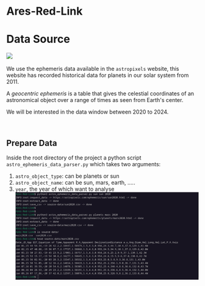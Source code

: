 # Ares-Red-Link

# Data Source 
![](astropixels_website.png)

We use the ephemeris data available in the  `astropixels` website, this website has recorded historical data for planets in our solar system from 2011.

A _geocentric ephemeris_ is a table that gives the celestial coordinates of an astronomical object over a range of times as seen from Earth's center.

We will be interested in the data window between 2020 to 2024.

<br/>

## Prepare Data
Inside the root directory of the project a python script `astro_ephemeris_data_parser.py` which takes two arguments:
1. `astro_object_type`: can be planets or sun
2. `astro_object_name`: can be sun, mars, earth, .....
3. `year`, the year of which want to analyse
![](images/prepare_data.png)

